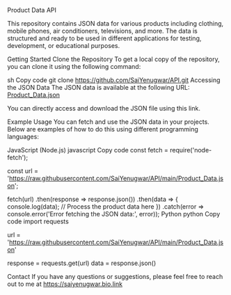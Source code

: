 Product Data API

This repository contains JSON data for various products including clothing, mobile phones, air conditioners, televisions, and more. The data is structured and ready to be used in different applications for testing, development, or educational purposes.

Getting Started
Clone the Repository
To get a local copy of the repository, you can clone it using the following command:

sh
Copy code
git clone https://github.com/SaiYenugwar/API.git
Accessing the JSON Data
The JSON data is available at the following URL:
[Product_Data.json]([https://raw.githubusercontent.com/SaiYenugwar/API/main/Product_Data.json])

You can directly access and download the JSON file using this link.

Example Usage
You can fetch and use the JSON data in your projects. Below are examples of how to do this using different programming languages:

JavaScript (Node.js)
javascript
Copy code
const fetch = require('node-fetch');

const url = 'https://raw.githubusercontent.com/SaiYenugwar/API/main/Product_Data.json';

fetch(url)
    .then(response => response.json())
    .then(data => {
        console.log(data);
        // Process the product data here
    })
    .catch(error => console.error('Error fetching the JSON data:', error));
Python
python
Copy code
import requests

url = 'https://raw.githubusercontent.com/SaiYenugwar/API/main/Product_Data.json'

response = requests.get(url)
data = response.json()




Contact
If you have any questions or suggestions, please feel free to reach out to me at https://saiyenugwar.bio.link
